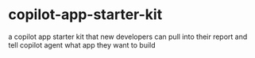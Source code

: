# copilot-app-starter-kit
a copilot app starter kit that new developers can pull into their report and tell copilot agent what app they want to build
